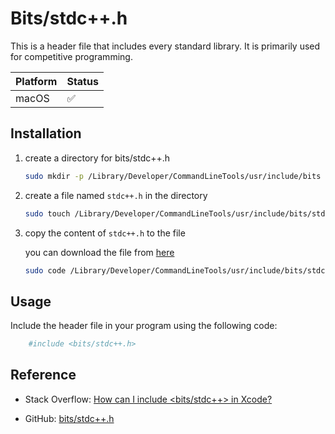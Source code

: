 # Bits/stdc++.h

This is a header file that includes every standard library. It is primarily used for competitive programming.

| Platform | Status |
| -------- | ------ |
| macOS    | ✅     |

## Installation

1. create a directory for bits/stdc++.h

    ```bash
    sudo mkdir -p /Library/Developer/CommandLineTools/usr/include/bits
    ```

2. create a file named `stdc++.h` in the directory

    ```bash
    sudo touch /Library/Developer/CommandLineTools/usr/include/bits/stdc++.h
    ```

3. copy the content of `stdc++.h` to the file

    you can download the file from [here](https://gist.github.com/reza-ryte-club/97c39f35dab0c45a5d924dd9e50c445f)

    ```bash
    sudo code /Library/Developer/CommandLineTools/usr/include/bits/stdc++.h
    ```

## Usage

Include the header file in your program using the following code:

```bash
    #include <bits/stdc++.h>
```

## Reference

- Stack Overflow:
    [How can I include <bits/stdc++> in Xcode?](https://stackoverflow.com/questions/28994148/how-can-i-include-bits-stdc-in-xcode)

- GitHub:
    [bits/stdc++.h](https://gist.github.com/reza-ryte-club/97c39f35dab0c45a5d924dd9e50c445f)
